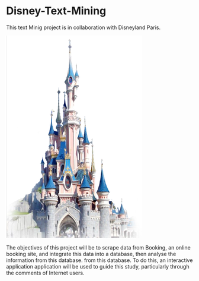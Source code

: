 # Disney-Text-Mining
This text Minig project is in collaboration with Disneyland Paris.

![](images/castle.png)

The objectives of this project will be to scrape data from
Booking, an online booking site, and integrate this data into a database, then analyse the information from this database.
from this database. To do this, an interactive application
application will be used to guide this study, particularly through the comments of Internet users.

